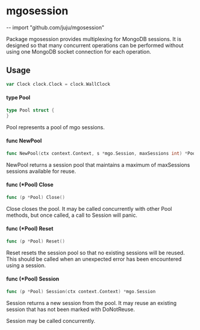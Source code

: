 # mgosession
--
    import "github.com/juju/mgosession"

Package mgosession provides multiplexing for MongoDB sessions. It is designed so
that many concurrent operations can be performed without using one MongoDB
socket connection for each operation.

## Usage

```go
var Clock clock.Clock = clock.WallClock
```

#### type Pool

```go
type Pool struct {
}
```

Pool represents a pool of mgo sessions.

#### func  NewPool

```go
func NewPool(ctx context.Context, s *mgo.Session, maxSessions int) *Pool
```
NewPool returns a session pool that maintains a maximum of maxSessions sessions
available for reuse.

#### func (*Pool) Close

```go
func (p *Pool) Close()
```
Close closes the pool. It may be called concurrently with other Pool methods,
but once called, a call to Session will panic.

#### func (*Pool) Reset

```go
func (p *Pool) Reset()
```
Reset resets the session pool so that no existing sessions will be reused. This
should be called when an unexpected error has been encountered using a session.

#### func (*Pool) Session

```go
func (p *Pool) Session(ctx context.Context) *mgo.Session
```
Session returns a new session from the pool. It may reuse an existing session
that has not been marked with DoNotReuse.

Session may be called concurrently.
